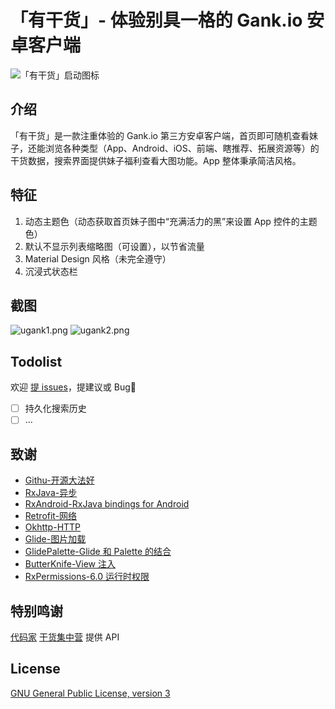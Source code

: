 # 「有干货」- 体验别具一格的 Gank.io 安卓客户端

![「有干货」启动图标](https://github.com/Bakumon/UGank/raw/master/art/ic_launcher.png)

## 介绍

「有干货」是一款注重体验的 Gank.io 第三方安卓客户端，首页即可随机查看妹子，还能浏览各种类型（App、Android、iOS、前端、瞎推荐、拓展资源等）的干货数据，搜索界面提供妹子福利查看大图功能。App 整体秉承简洁风格。

## 特征

1. 动态主题色（动态获取首页妹子图中“充满活力的黑”来设置 App 控件的主题色）
2. 默认不显示列表缩略图（可设置），以节省流量
3. Material Design 风格（未完全遵守）
4. 沉浸式状态栏

## 截图

![ugank1.png](https://github.com/Bakumon/UGank/raw/master/art/ugank1.png)
![ugank2.png](https://github.com/Bakumon/UGank/raw/master/art/ugank2.png)

## Todolist

欢迎 [提 issues](https://github.com/Bakumon/UGank/issues/new)，提建议或 Bug:bug:

- [ ] 持久化搜索历史
- [ ] ...

## 致谢
- [Githu-开源大法好](https://github.com/)
- [RxJava-异步](https://github.com/ReactiveX/RxJava)
- [RxAndroid-RxJava bindings for Android](https://github.com/ReactiveX/RxAndroid)
- [Retrofit-网络](https://github.com/square/retrofit)
- [Okhttp-HTTP](https://github.com/square/okhttp)
- [Glide-图片加载](https://github.com/bumptech/glide)
- [GlidePalette-Glide 和 Palette 的结合](https://github.com/florent37/GlidePalette)
- [ButterKnife-View 注入](https://github.com/JakeWharton/butterknife)
- [RxPermissions-6.0 运行时权限](https://github.com/tbruyelle/RxPermissions)

## 特别鸣谢
 [代码家](https://github.com/daimajia)  [干货集中营](http://gank.io/) 提供 API

## License

[GNU General Public License, version 3](https://github.com/Bakumon/UGank/blob/master/LICENSE)